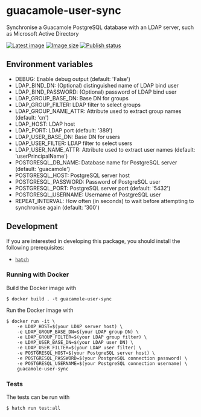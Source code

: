 # guacamole-user-sync
Synchronise a Guacamole PostgreSQL database with an LDAP server, such as Microsoft Active Directory

[![Latest image](https://ghcr-badge.egpl.dev/alan-turing-institute/guacamole-user-sync/latest_tag)](https://github.com/alan-turing-institute/guacamole-user-sync/pkgs/container/guacamole-user-sync)
[![Image size](https://ghcr-badge.egpl.dev/alan-turing-institute/guacamole-user-sync/size)](https://github.com/alan-turing-institute/guacamole-user-sync/pkgs/container/guacamole-user-sync)
[![Publish status](https://github.com/alan-turing-institute/guacamole-user-sync/actions/workflows/publish_docker.yaml/badge.svg)](https://github.com/alan-turing-institute/guacamole-user-sync/pkgs/)

## Environment variables

- DEBUG: Enable debug output (default: 'False')
- LDAP_BIND_DN: (Optional) distinguished name of LDAP bind user
- LDAP_BIND_PASSWORD: (Optional) password of LDAP bind user
- LDAP_GROUP_BASE_DN: Base DN for groups
- LDAP_GROUP_FILTER: LDAP filter to select groups
- LDAP_GROUP_NAME_ATTR: Attribute used to extract group names (default: 'cn')
- LDAP_HOST: LDAP host
- LDAP_PORT: LDAP port (default: '389')
- LDAP_USER_BASE_DN: Base DN for users
- LDAP_USER_FILTER: LDAP filter to select users
- LDAP_USER_NAME_ATTR: Attribute used to extract user names (default: 'userPrincipalName')
- POSTGRESQL_DB_NAME: Database name for PostgreSQL server (default: 'guacamole')
- POSTGRESQL_HOST: PostgreSQL server host
- POSTGRESQL_PASSWORD: Password of PostgreSQL user
- POSTGRESQL_PORT: PostgreSQL server port (default: '5432')
- POSTGRESQL_USERNAME: Username of PostgreSQL user
- REPEAT_INTERVAL: How often (in seconds) to wait before attempting to synchronise again (default: '300')

## Development

If you are interested in developing this package, you should install the following prerequisites:

- [`hatch`](https://hatch.pypa.io/latest/install/)

### Running with Docker

Build the Docker image with

```console
$ docker build . -t guacamole-user-sync
```

Run the Docker image with

```console
$ docker run -it \
    -e LDAP_HOST=$(your LDAP server host) \
    -e LDAP_GROUP_BASE_DN=$(your LDAP group DN) \
    -e LDAP_GROUP_FILTER=$(your LDAP group filter) \
    -e LDAP_USER_BASE_DN=$(your LDAP user DN) \
    -e LDAP_USER_FILTER=$(your LDAP user filter) \
    -e POSTGRESQL_HOST=$(your PostgreSQL server host) \
    -e POSTGRESQL_PASSWORD=$(your PostgreSQL connection password) \
    -e POSTGRESQL_USERNAME=$(your PostgreSQL connection username) \
    guacamole-user-sync
```

### Tests

The tests can be run with

```console
$ hatch run test:all
```
